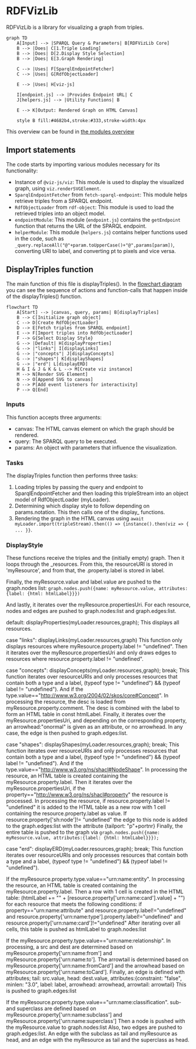 # RDFVizLib
RDFVizLib is a library for visualizing a graph from triples.

```mermaid
graph TD
    A[Input] --> |SPARQL Query & Parameters| B[RDFVizLib Core]
    B --> |Does| C[1.Triple Loading]
    B --> |Does| D[2.Display Style Selection]
    B --> |Does| E[3.Graph Rendering]
    
    C --> |Uses| F[SparqlEndpointFetcher]
    C --> |Uses| G[RdfObjectLoader]
    
    E --> |Uses| H[viz-js]
    
    I[endpoint.js] --> |Provides Endpoint URL| C
    J[helpers.js] --> |Utility Functions| B
    
    E --> K[Output: Rendered Graph on HTML Canvas]

    style B fill:#4682b4,stroke:#333,stroke-width:4px
```
This overview can be found in [the modules overview](modules_overview.mermaid)

## Import statements
The code starts by importing various modules necessary for its functionality:

- Instance of `@viz-js/viz`: This module is used to display the visualized graph, using `viz.renderSVGElement`.
- `SparqlEndpointFetcher` from `fetch-sparql-endpoint`: This module helps retrieve triples from a SPARQL endpoint.
- `RdfObjectLoader` from `rdf-object`: This module is used to load the retrieved triples into an object model.
- `endpointModule`: This module (`endpoint.js`) contains the `getEndpoint` function that returns the URL of the SPARQL endpoint.
- `helperModule`: This module (`helpers.js`) contains helper functions used in the code, such as `_query.replaceAll("@"+param.toUpperCase()+"@",params[param])`, converting URI to label, and converting pt to pixels and vice versa.



## DisplayTriples function
The main function of this file is displayTriples(). In the [flowchart diagram](flowchart.mermaid) you can see the sequence of actions and function-calls that happen inside of the displayTriples() function.

```mermaid
flowchart TD
    A[Start] --> |canvas, query, params| B[displayTriples]
    B --> C[Initialize graph object]
    C --> D[Create RdfObjectLoader]
    D --> E[Fetch triples from SPARQL endpoint]
    E --> F[Import triples into RdfObjectLoader]
    F --> G{Select Display Style}
    G --> |Default| H[displayProperties]
    G --> |"links"| I[displayLinks]
    G --> |"concepts"| J[displayConcepts]
    G --> |"shapes"| K[displayShapes]
    G --> |"erd"| L[displayERD]
    H & I & J & K & L --> M[Create viz instance]
    M --> N[Render SVG Element]
    N --> O[Append SVG to canvas]
    O --> P[Add event listeners for interactivity]
    P --> Q[End]
```

### Inputs
This function accepts three arguments:

- canvas: The HTML canvas element on which the graph should be rendered.
- query: The SPARQL query to be executed.
- params: An object with parameters that influence the visualization.

### Tasks
The displayTriples function then performs three tasks:
1. Loading triples by passing the query and endpoint to SparqlEndpointFetcher and then loading this tripleStream into an object model of RdfObjectLoader (myLoader).
2. Determining which display style to follow depending on params.notation. This then calls one of the display_ functions.
3. Rendering the graph in the HTML canvas using `await myLoader.import(tripleStream).then(() => {instance().then(viz => { ... }}`.

### DisplayStyle
These functions receive the triples and the (initially empty) graph. Then it loops through the _resources. From this, the resourceURI is stored in 'myResource', and from that, the .property.label is stored in label.

Finally, the myResource.value and label.value are pushed to the graph.nodes list:
`graph.nodes.push({name: myResource.value, attributes:{label: {html: htmlLabel}}})`

And lastly, it iterates over the myResource.propertiesUri. For each resource, nodes and edges are pushed to graph.nodes:list and graph.edges:list.

default: displayProperties(myLoader.resources,graph);
This displays all resources.

case "links": displayLinks(myLoader.resources,graph)
This function only displays resources where myResource.property.label != "undefined". Then it iterates over the myResource.propertiesUri and only draws edges to resources where resource.property.label != "undefined".

case "concepts": displayConcepts(myLoader.resources,graph); break;
This function iterates over resourceURIs and only processes resources that contain both a type and a label, (typeof type != "undefined") && (typeof label != "undefined"). And if the type.value=="http://www.w3.org/2004/02/skos/core#Concept".
In processing the resource, the desc is loaded from myResource.property.comment. The desc is combined with the label to form an HTML table in const htmlLabel.
Finally, it iterates over the myResource.propertiesUri, and depending on the corresponding property, an arrowhead:"onormal" is given as an attribute, or no arrowhead. In any case, the edge is then pushed to graph.edges:list.

case "shapes": displayShapes(myLoader.resources,graph); break;
This function iterates over resourceURIs and only processes resources that contain both a type and a label, (typeof type != "undefined") && (typeof label != "undefined"). And if the type.value=="http://www.w3.org/ns/shacl#NodeShape".
In processing the resource, an HTML table is created containing the myResource.property.label.
Then it iterates over the myResource.propertiesUri, if the property=="http://www.w3.org/ns/shacl#property" the resource is processed.
In processing the resource, if resource.property.label != "undefined" it is added to the HTML table as a new row with 1 cell containing the resource.property.label as value.
If resource.property['sh:node']!= "undefined" the edge to this node is added to the graph.edges:list with the attribute {tailport: "p"+portnr}
Finally, the entire table is pushed to the graph via
`graph.nodes.push({name: myResource.value, attributes:{label: {html: htmlLabel}}});`

case "erd": displayERD(myLoader.resources,graph); break;
This function iterates over resourceURIs and only processes resources that contain both a type and a label, (typeof type != "undefined") && (typeof label != "undefined").

If the myResource.property.type.value=="urn:name:entity".
In processing the resource, an HTML table is created containing the myResource.property.label.
Then a row with 1 cell is created in the HTML table: (htmlLabel += "<tr><td align='left'>" + [resource.property['urn:name:card'].value] + "</td></tr>") for each resource that meets the following conditions:
if property=="urn:name:attribute" and resource.property.label!="undefined" and resource.property['urn:name:type'].property.label!="undefined" and resource.property['urn:name:card']!="undefined"
After iterating over all cells, this table is pushed as htmlLabel to graph.nodes:list

If the myResource.property.type.value=="urn:name:relationship".
In processing, a src and dest are determined based on myResource.property['urn:name:from'] and myResource.property['urn:name:to'].
The arrowtail is determined based on myResource.property['urn:name:fromCard'] and the arrowhead based on myResource.property['urn:name:toCard'].
Finally, an edge is defined with attributes;
tail: src.value, head: dest.value, attributes:{constraint: "false", minlen: "3.0", label: label, arrowhead: arrowhead, arrowtail: arrowtail}
This is pushed to graph.edges:list

If the myResource.property.type.value=="urn:name:classification".
sub- and superclass are defined based on myResource.property['urn:name:subclass'] and myResource.property['urn:name:superclass']
Then a node is pushed with the myResource.value to graph.nodes:list
Also, two edges are pushed to graph.edges:list. An edge with the subclass as tail and myResource as head, and an edge with the myResource as tail and the superclass as head.